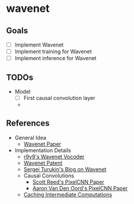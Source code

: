 # wavenet

## Goals
- [ ] Implement Wavenet
- [ ] Implement training for Wavenet
- [ ] Implement inference for Wavenet

## TODOs
- Model
  - [ ] First causal convolution layer
  - 

## References
- General Idea
  - [Wavenet Paper](https://arxiv.org/pdf/1609.03499.pdf)
- Implementation Details
  - [r9y9's Wavenet Vocoder](https://github.com/r9y9/wavenet_vocoder)
  - [Wavenet Patent](https://patentimages.storage.googleapis.com/86/22/d0/be84ec370868ea/WO2018048934A1.pdf)
  - [Sergei Turukin's Blog on Wavenet](https://sergeiturukin.com/2017/03/02/wavenet.html)
  - Causal Convolutions
    - [Scott Reed's PixelCNN Paper](http://www.scottreed.info/files/txtstruct2pixel.pdf)
    - [Aaron Van Den Oord's PixelCNN Paper](https://arxiv.org/pdf/1606.05328.pdf)
  - [Caching Intermediate Computations](https://arxiv.org/pdf/1611.09482.pdf)